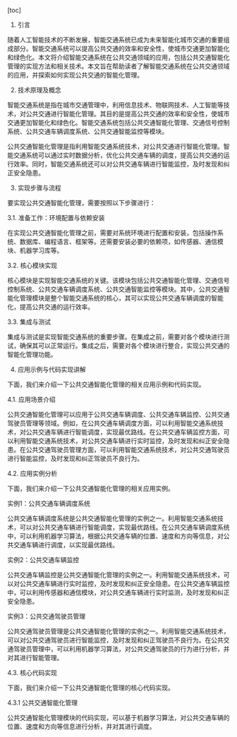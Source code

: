 
[toc]                    
                
                
1. 引言

随着人工智能技术的不断发展，智能交通系统已成为未来智能化城市交通的重要组成部分。智能交通系统可以提高公共交通的效率和安全性，使城市交通更加智能化和绿色化。本文将介绍智能交通系统在公共交通领域的应用，包括公共交通智能化管理的实现方法和相关技术。本文旨在帮助读者了解智能交通系统在公共交通领域的应用，并探索如何实现公共交通的智能化管理。

2. 技术原理及概念

智能交通系统是指在城市交通管理中，利用信息技术、物联网技术、人工智能等技术，对公共交通进行智能化管理。其目的是提高公共交通的效率和安全性，使城市交通更加智能化和绿色化。智能交通系统包括公共交通智能化管理、交通信号控制系统、公共交通车辆调度系统、公共交通智能监控等模块。

公共交通智能化管理是指利用智能交通系统技术，对公共交通进行智能化管理。智能交通系统可以通过实时数据分析，优化公共交通车辆的调度，提高公共交通的运行效率。同时，智能交通系统还可以对公共交通车辆进行智能监控，及时发现和纠正安全隐患。

3. 实现步骤与流程

要实现公共交通智能化管理，需要按照以下步骤进行：

3.1. 准备工作：环境配置与依赖安装

在实现公共交通智能化管理之前，需要对系统环境进行配置和安装，包括操作系统、数据库、编程语言、框架等。还需要安装必要的依赖项，如传感器、通信模块、机器学习库等。

3.2. 核心模块实现

核心模块是实现智能交通系统的关键。该模块包括公共交通智能化管理、交通信号控制系统、公共交通车辆调度系统、公共交通智能监控等模块。其中，公共交通智能化管理模块是整个智能交通系统的核心，其可以实现公共交通车辆调度的智能化，提高公共交通的运行效率。

3.3. 集成与测试

集成与测试是实现智能交通系统的重要步骤。在集成之前，需要对各个模块进行测试，确保其可以正常运行。集成之后，需要对各个模块进行整合，实现公共交通的智能化管理功能。

4. 应用示例与代码实现讲解

下面，我们来介绍一下公共交通智能化管理的相关应用示例和代码实现。

4.1. 应用场景介绍

公共交通智能化管理可以应用于公共交通车辆调度、公共交通车辆监控、公共交通驾驶员管理等领域。例如，在公共交通车辆调度方面，可以利用智能交通系统技术，对公共交通车辆进行智能调度，实现最优路线。在公共交通车辆监控方面，可以利用智能交通系统技术，对公共交通车辆进行实时监控，及时发现和纠正安全隐患。在公共交通驾驶员管理方面，可以利用智能交通系统技术，对公共交通驾驶员进行智能监控，及时发现和纠正驾驶员不良行为。

4.2. 应用实例分析

下面，我们来介绍一下公共交通智能化管理的相关应用实例。

实例1：公共交通车辆调度系统

公共交通车辆调度系统是公共交通智能化管理的实例之一。利用智能交通系统技术，可以对公共交通车辆进行智能调度，实现最优路线。在公共交通车辆调度系统中，可以利用机器学习算法，根据公共交通车辆的位置、速度和方向等信息，对公共交通车辆进行调度，以实现最优路线。

实例2：公共交通车辆监控

公共交通车辆监控是公共交通智能化管理的实例之一。利用智能交通系统技术，可以对公共交通车辆进行实时监控，及时发现和纠正安全隐患。在公共交通车辆监控中，可以利用传感器和通信模块，对公共交通车辆进行实时监测，及时发现和纠正安全隐患。

实例3：公共交通驾驶员管理

公共交通驾驶员管理是公共交通智能化管理的实例之一。利用智能交通系统技术，可以对公共交通驾驶员进行智能监控，及时发现和纠正驾驶员不良行为。在公共交通驾驶员管理中，可以利用机器学习算法，对公共交通驾驶员的行为进行分析，并对其进行智能管理。

4.3. 核心代码实现

下面，我们来介绍一下公共交通智能化管理的核心代码实现。

4.3.1 公共交通智能化管理

公共交通智能化管理模块的代码实现，可以基于机器学习算法，对公共交通车辆的位置、速度和方向等信息进行分析，并对其进行调度。

